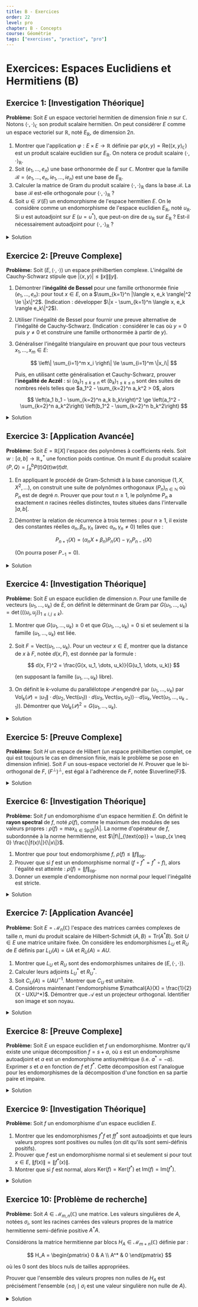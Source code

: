 ```yaml
---
title: B - Exercices
order: 22
level: pro
chapter: B - Concepts
course: Géométrie
tags: ["exercises", "practice", "pro"]
---
```


# Exercices: Espaces Euclidiens et Hermitiens (B)

## Exercice 1: [Investigation Théorique]

**Problème:** Soit $E$ un espace vectoriel hermitien de dimension finie $n$ sur $\mathbb{C}$. Notons $\langle \cdot, \cdot \rangle_{\mathbb{C}}$ son produit scalaire hermitien. On peut considérer $E$ comme un espace vectoriel sur $\mathbb{R}$, noté $E_{\mathbb{R}}$, de dimension $2n$.

1.  Montrer que l'application $\varphi: E \times E \to \mathbb{R}$ définie par $\varphi(x, y) = \text{Re}(\langle x, y \rangle_{\mathbb{C}})$ est un produit scalaire euclidien sur $E_{\mathbb{R}}$. On notera ce produit scalaire $\langle \cdot, \cdot \rangle_{\mathbb{R}}$.
2.  Soit $(e_1, \dots, e_n)$ une base orthonormée de $E$ sur $\mathbb{C}$. Montrer que la famille $\mathcal{B} = (e_1, \dots, e_n, ie_1, \dots, ie_n)$ est une base de $E_{\mathbb{R}}$.
3.  Calculer la matrice de Gram du produit scalaire $\langle \cdot, \cdot \rangle_{\mathbb{R}}$ dans la base $\mathcal{B}$. La base $\mathcal{B}$ est-elle orthogonale pour $\langle \cdot, \cdot \rangle_{\mathbb{R}}$ ?
4.  Soit $u \in \mathcal{L}(E)$ un endomorphisme de l'espace hermitien $E$. On le considère comme un endomorphisme de l'espace euclidien $E_{\mathbb{R}}$, noté $u_{\mathbb{R}}$. Si $u$ est autoadjoint sur $E$ ($u=u^*$), que peut-on dire de $u_{\mathbb{R}}$ sur $E_{\mathbb{R}}$ ? Est-il nécessairement autoadjoint pour $\langle \cdot, \cdot \rangle_{\mathbb{R}}$ ?

<details>

<summary>Solution</summary>

**Méthode:** Cette investigation explore la relation entre les structures hermitiennes et euclidiennes. Nous vérifierons les axiomes du produit scalaire, puis nous utiliserons les propriétés de la base complexe pour construire une base réelle et calculer les produits scalaires entre ses vecteurs. Enfin, nous traduirons la condition d'autoadjonction de $u$ dans la structure réelle.

**Étapes:**

1.  **Vérification du produit scalaire euclidien:**
    -   **Bilinéarité sur $\mathbb{R}$**: Soient $x, y, z \in E$ et $\lambda \in \mathbb{R}$.

        $\varphi(x+\lambda y, z) = \text{Re}(\langle x+\lambda y, z \rangle_{\mathbb{C}}) = \text{Re}(\langle x, z \rangle_{\mathbb{C}} + \lambda \langle y, z \rangle_{\mathbb{C}}) = \text{Re}(\langle x, z \rangle_{\mathbb{C}}) + \lambda \text{Re}(\langle y, z \rangle_{\mathbb{C}}) = \varphi(x, z) + \lambda \varphi(y, z)$. La linéarité à gauche est vérifiée (pour $\lambda \in \mathbb{R}$).

        La linéarité à droite est analogue via la symétrie.

    -   **Symétrie**: $\varphi(y, x) = \text{Re}(\langle y, x \rangle_{\mathbb{C}}) = \text{Re}(\overline{\langle x, y \rangle_{\mathbb{C}}}) = \text{Re}(\langle x, y \rangle_{\mathbb{C}}) = \varphi(x, y)$.
    -   **Définie positive**: $\varphi(x, x) = \text{Re}(\langle x, x \rangle_{\mathbb{C}})$. Comme $\langle x, x \rangle_{\mathbb{C}}$ est un réel positif (car c'est un produit scalaire hermitien), on a $\varphi(x, x) = \langle x, x \rangle_{\mathbb{C}} = \|x\|^2_{\mathbb{C}}$. Donc $\varphi(x, x) \ge 0$. De plus, $\varphi(x, x) = 0 \iff \|x\|^2_{\mathbb{C}} = 0 \iff x=0_E$.

    L'application $\varphi$ est donc bien un produit scalaire euclidien sur $E_{\mathbb{R}}$.

2.  **Construction de la base réelle:**

    La famille $\mathcal{B} = (e_1, \dots, e_n, ie_1, \dots, ie_n)$ contient $2n$ vecteurs. Comme $\dim_{\mathbb{R}}(E_{\mathbb{R}}) = 2n$, il suffit de montrer qu'elle est libre sur $\mathbb{R}$.

    Soit $\sum_{j=1}^n \alpha_j e_j + \sum_{j=1}^n \beta_j (ie_j) = 0_E$ avec $\alpha_j, \beta_j \in \mathbb{R}$.

    Ceci s'écrit $\sum_{j=1}^n (\alpha_j + i\beta_j) e_j = 0_E$.

    Puisque $(e_1, \dots, e_n)$ est une base de $E$ sur $\mathbb{C}$, ses vecteurs sont $\mathbb{C}$-linéairement indépendants. Donc, pour tout $j$, $\alpha_j + i\beta_j = 0$. Comme $\alpha_j, \beta_j$ sont réels, cela implique $\alpha_j = 0$ et $\beta_j = 0$ pour tout $j$. La famille $\mathcal{B}$ est donc libre sur $\mathbb{R}$ et forme une base de $E_{\mathbb{R}}$.

3.  **Matrice de Gram:**

    Calculons les produits scalaires $\langle \cdot, \cdot \rangle_{\mathbb{R}}$ entre les vecteurs de $\mathcal{B}$.

    -   $\langle e_j, e_k \rangle_{\mathbb{R}} = \text{Re}(\langle e_j, e_k \rangle_{\mathbb{C}}) = \text{Re}(\delta_{jk}) = \delta_{jk}$.
    -   $\langle ie_j, ie_k \rangle_{\mathbb{R}} = \text{Re}(\langle ie_j, ie_k \rangle_{\mathbb{C}}) = \text{Re}(i \cdot \bar{i} \langle e_j, e_k \rangle_{\mathbb{C}}) = \text{Re}(\langle e_j, e_k \rangle_{\mathbb{C}}) = \delta_{jk}$.
    -   $\langle e_j, ie_k \rangle_{\mathbb{R}} = \text{Re}(\langle e_j, ie_k \rangle_{\mathbb{C}}) = \text{Re}(\bar{i} \langle e_j, e_k \rangle_{\mathbb{C}}) = \text{Re}(-i \delta_{jk}) = 0$.

    La base $\mathcal{B}$ est donc orthonormée pour le produit scalaire $\langle \cdot, \cdot \rangle_{\mathbb{R}}$. La matrice de Gram est $I_{2n}$.

4.  **Adjoint de l'endomorphisme:**

    Supposons $u=u^*$. Pour $x, y \in E$, on a $\langle u(x), y \rangle_{\mathbb{C}} = \langle x, u(y) \rangle_{\mathbb{C}}$.

    Calculons $\langle u_{\mathbb{R}}(x), y \rangle_{\mathbb{R}} = \text{Re}(\langle u(x), y \rangle_{\mathbb{C}}) = \text{Re}(\langle x, u(y) \rangle_{\mathbb{C}}) = \langle x, u_{\mathbb{R}}(y) \rangle_{\mathbb{R}}$.

    Donc, si $u$ est autoadjoint sur $E$, alors $u_{\mathbb{R}}$ est autoadjoint sur $E_{\mathbb{R}}$.

**Réponse:**

1.  $\varphi(x, y) = \text{Re}(\langle x, y \rangle_{\mathbb{C}})$ est un produit scalaire euclidien.
2.  $\mathcal{B} = (e_1, \dots, e_n, ie_1, \dots, ie_n)$ est une base de $E_{\mathbb{R}}$.
3.  La matrice de Gram est $I_{2n}$, la base $\mathcal{B}$ est orthonormée pour $\langle \cdot, \cdot \rangle_{\mathbb{R}}$.
4.  Si $u$ est autoadjoint sur $E$, alors $u_{\mathbb{R}}$ est autoadjoint sur $E_{\mathbb{R}}$.

</details>

## Exercice 2: [Preuve Complexe]

**Problème:** Soit $(E, \langle\cdot,\cdot\rangle)$ un espace préhilbertien complexe. L'inégalité de Cauchy-Schwarz stipule que $|\langle x,y \rangle| \leq \|x\| \|y\|$.

1.  Démontrer l'**inégalité de Bessel** pour une famille orthonormée finie $(e_1, \dots, e_n)$: pour tout $x \in E$, on a $\sum_{k=1}^n |\langle x, e_k \rangle|^2 \le \|x\|^2$. (Indication : développer $\|x - \sum_{k=1}^n \langle x, e_k \rangle e_k\|^2$).
2.  Utiliser l'inégalité de Bessel pour fournir une preuve alternative de l'inégalité de Cauchy-Schwarz. (Indication : considérer le cas où $y=0$ puis $y \neq 0$ et construire une famille orthonormée à partir de $y$).
3.  Généraliser l'inégalité triangulaire en prouvant que pour tous vecteurs $x_1, \dots, x_m \in E$:

    $$ \left\| \sum_{i=1}^m x_i \right\| \le \sum_{i=1}^m \|x_i\| $$

    Puis, en utilisant cette généralisation et Cauchy-Schwarz, prouver l'**inégalité de Aczél** : si $(a_k)_{1\le k \le n}$ et $(b_k)_{1\le k \le n}$ sont des suites de nombres réels telles que $a_1^2 - \sum_{k=2}^n a_k^2 > 0$, alors

    $$ \left(a_1 b_1 - \sum_{k=2}^n a_k b_k\right)^2 \ge \left(a_1^2 - \sum_{k=2}^n a_k^2\right) \left(b_1^2 - \sum_{k=2}^n b_k^2\right) $$

<details>

<summary>Solution</summary>

**Méthode:** La première partie est une application directe du calcul dans un espace préhilbertien. La seconde partie utilise astucieusement ce résultat. La troisième partie est une application à l'algèbre pour déduire une inégalité non triviale à partir de la géométrie des espaces euclidiens.

**Étapes:**

1.  **Inégalité de Bessel:**

    Soit $x' = \sum_{k=1}^n \langle x, e_k \rangle e_k$. On calcule :

    $0 \le \|x - x'\|^2 = \langle x - x', x - x' \rangle = \|x\|^2 - \langle x, x' \rangle - \langle x', x \rangle + \|x'\|^2$.

    Comme $(e_k)$ est orthonormée, $\langle x', x \rangle = \langle \sum_k \langle x, e_k \rangle e_k, x \rangle = \sum_k \overline{\langle x, e_k \rangle} \langle e_k, x \rangle = \sum_k |\langle x, e_k \rangle|^2$.

    De même, $\langle x, x' \rangle = \overline{\langle x', x \rangle} = \sum_k |\langle x, e_k \rangle|^2$.

    Et $\|x'\|^2 = \langle \sum_j \langle x, e_j \rangle e_j, \sum_k \langle x, e_k \rangle e_k \rangle = \sum_{j,k} \langle x, e_j \rangle \overline{\langle x, e_k \rangle} \langle e_j, e_k \rangle = \sum_k |\langle x, e_k \rangle|^2$.

    En substituant, on obtient $0 \le \|x\|^2 - \sum_k |\langle x, e_k \rangle|^2 - \sum_k |\langle x, e_k \rangle|^2 + \sum_k |\langle x, e_k \rangle|^2 = \|x\|^2 - \sum_k |\langle x, e_k \rangle|^2$.

    D'où $\sum_{k=1}^n |\langle x, e_k \rangle|^2 \le \|x\|^2$.

2.  **Preuve de Cauchy-Schwarz via Bessel:**

    Si $y=0$, l'inégalité $|\langle x, 0 \rangle| \le \|x\| \cdot 0$ est $0 \le 0$, ce qui est vrai.

    Si $y \neq 0$, on peut former une famille orthonormée d'un seul vecteur $e_1 = \frac{y}{\|y\|}$.

    L'inégalité de Bessel pour $n=1$ et ce vecteur $e_1$ donne :

    $|\langle x, e_1 \rangle|^2 \le \|x\|^2$.

    $|\langle x, \frac{y}{\|y\|} \rangle|^2 \le \|x\|^2 \implies \left|\frac{1}{\|y\|} \langle x, y \rangle\right|^2 \le \|x\|^2$.

    $\frac{1}{\|y\|^2} |\langle x, y \rangle|^2 \le \|x\|^2 \implies |\langle x, y \rangle|^2 \le \|x\|^2 \|y\|^2$.

    En prenant la racine carrée, on obtient $|\langle x, y \rangle| \le \|x\| \|y\|$.

3.  **Inégalité de Aczél:**

    L'inégalité triangulaire généralisée se prouve par récurrence sur $m$. Pour $m=2$, c'est l'inégalité triangulaire standard. Supposons qu'elle est vraie pour $m-1$. Alors $\|\sum_{i=1}^m x_i \| = \|(\sum_{i=1}^{m-1} x_i) + x_m\| \le \|\sum_{i=1}^{m-1} x_i\| + \|x_m\| \le (\sum_{i=1}^{m-1} \|x_i\|) + \|x_m\| = \sum_{i=1}^m \|x_i\|$.

    Pour Aczél, on se place dans l'espace euclidien $\mathbb{R}^n$ avec le produit scalaire usuel. On définit deux vecteurs $u, v \in \mathbb{R}^n$:

    $u = (a_1, a_2, \dots, a_n)$ et $v = (b_1, -b_2, \dots, -b_n)$. L'inégalité de Cauchy-Schwarz est $|\langle u,v \rangle|^2 \le \|u\|^2 \|v\|^2$.

    $\langle u,v \rangle = a_1 b_1 - \sum_{k=2}^n a_k b_k$.

    $\|u\|^2 = \sum_{k=1}^n a_k^2$ et $\|v\|^2 = b_1^2 + \sum_{k=2}^n b_k^2$.

    Ceci ne donne pas la bonne inégalité. Essayons une autre approche.

    L'inégalité est équivalente à une version de Cauchy-Schwarz dans un espace avec une métrique de Lorentz.

    Soit $x = (a_1, a_2, \dots, a_n)$ et $y = (b_1, b_2, \dots, b_n)$.

    Définissons un produit "pseudo-scalaire" $\langle x, y \rangle_L = x_1 y_1 - \sum_{k=2}^n x_k y_k$.

    L'inégalité à prouver est $(\langle x, y \rangle_L)^2 \ge \langle x, x \rangle_L \langle y, y \rangle_L$, pour des vecteurs $x$ tels que $\langle x, x \rangle_L > 0$ (vecteurs de genre temps). C'est une "inégalité de Cauchy-Schwarz inversée".

    Soit $x$ tel que $\langle x, x \rangle_L = a_1^2 - \sum_{k=2}^n a_k^2 > 0$. On peut normaliser ce vecteur pour que $\langle x, x \rangle_L = 1$.

    Considérons la fonction $f(t) = \langle y - tx, y - tx \rangle_L = \langle y,y \rangle_L - 2t \langle x,y \rangle_L + t^2 \langle x,x \rangle_L$.

    Le sous-espace orthogonal à $x$ pour ce produit est de genre espace. La projection de $y$ sur $x$ est $y_x = \frac{\langle y,x \rangle_L}{\langle x,x \rangle_L} x$. Alors $y_{\perp} = y - y_x$ est orthogonal à $x$.

    $\langle y, y \rangle_L = \langle y_x + y_{\perp}, y_x + y_{\perp} \rangle_L = \langle y_x, y_x \rangle_L + \langle y_{\perp}, y_{\perp} \rangle_L = \frac{(\langle y,x \rangle_L)^2}{\langle x,x \rangle_L} + \langle y_{\perp}, y_{\perp} \rangle_L$.

    Comme $y_{\perp}$ est dans l'orthogonal d'un vecteur de genre temps, il est de genre espace ou nul, donc $\langle y_{\perp}, y_{\perp} \rangle_L \le 0$.

    Ainsi $\langle y, y \rangle_L \le \frac{(\langle y,x \rangle_L)^2}{\langle x,x \rangle_L}$.

    Comme $\langle x,x \rangle_L > 0$, on peut multiplier pour obtenir $\langle y, y \rangle_L \langle x, x \rangle_L \le (\langle y,x \rangle_L)^2$, ce qui est le résultat désiré.

**Réponse:**

1.  L'inégalité de Bessel $\sum_{k=1}^n |\langle x, e_k \rangle|^2 \le \|x\|^2$ est démontrée.
2.  L'inégalité de Cauchy-Schwarz est prouvée comme cas particulier de Bessel avec $n=1$.
3.  L'inégalité de Aczél est prouvée en utilisant les propriétés d'un produit pseudo-scalaire de type Lorentz. La forme finale est :

    $$ \left(a_1 b_1 - \sum_{k=2}^n a_k b_k\right)^2 \ge \left(a_1^2 - \sum_{k=2}^n a_k^2\right) \left(b_1^2 - \sum_{k=2}^n b_k^2\right) $$

</details>

## Exercice 3: [Application Avancée]

**Problème:** Soit $E=\mathbb{R}[X]$ l'espace des polynômes à coefficients réels. Soit $w: [a,b] \to \mathbb{R}_+^*$ une fonction poids continue. On munit $E$ du produit scalaire $\langle P, Q \rangle = \int_a^b P(t)Q(t)w(t)dt$.

1.  En appliquant le procédé de Gram-Schmidt à la base canonique $(1, X, X^2, \dots)$, on construit une suite de polynômes orthogonaux $(P_n)_{n \in \mathbb{N}}$ où $P_n$ est de degré $n$. Prouver que pour tout $n \ge 1$, le polynôme $P_n$ a exactement $n$ racines réelles distinctes, toutes situées dans l'intervalle $]a,b[$.
2.  Démontrer la relation de récurrence à trois termes : pour $n \ge 1$, il existe des constantes réelles $\alpha_n, \beta_n, \gamma_n$ (avec $\alpha_n, \gamma_n \neq 0$) telles que :

    $$ P_{n+1}(X) = (\alpha_n X + \beta_n) P_n(X) - \gamma_n P_{n-1}(X) $$

    (On pourra poser $P_{-1}=0$).

<details>

<summary>Solution</summary>

**Méthode:** Pour la première question, nous utilisons le fait que $P_n$ est orthogonal à tous les polynômes de degré inférieur. En supposant le contraire sur les racines, on construit un polynôme de degré inférieur qui mène à une contradiction. Pour la deuxième question, on exprime $XP_n$ dans la base des $(P_k)$ et on utilise l'orthogonalité pour montrer que la plupart des coefficients sont nuls.

**Étapes:**

1.  **Racines des polynômes orthogonaux:**

    Soit $n \ge 1$. Soient $r_1, \dots, r_k$ les racines distinctes de $P_n$ situées dans $]a,b[$ qui sont de multiplicité impaire. On a $k \le n$.

    Considérons le polynôme $Q(X) = \prod_{i=1}^k (X-r_i)$. $Q$ est de degré $k \le n$.

    Le produit $P_n(t)Q(t)$ a un signe constant sur $[a,b]$ car les racines de multiplicité impaire de $P_n$ dans $]a,b[$ sont exactement les racines de $Q$.

    Comme $w(t) > 0$ sur $[a,b]$, le signe de $P_n(t)Q(t)w(t)$ est constant sur $[a,b]$.

    Puisque $P_n Q w$ n'est pas le polynôme nul, son intégrale $\langle P_n, Q \rangle = \int_a^b P_n(t)Q(t)w(t)dt$ est non nulle.

    Cependant, par construction, la famille $(P_k)$ est orthogonale, donc $P_n$ est orthogonal à tout polynôme de degré strictement inférieur à $n$.

    Si $k < n$, alors $\deg(Q) < n$, et on devrait avoir $\langle P_n, Q \rangle = 0$. C'est une contradiction.

    Donc, on doit avoir $k=n$. Cela signifie que $P_n$ a $n$ racines de multiplicité impaire dans $]a,b[$. Comme $P_n$ est de degré $n$, ces $n$ racines doivent être simples et ce sont les seules racines.

2.  **Relation de récurrence:**

    Soit $P_n$ unitaire pour simplifier (coefficient dominant égal à 1).

    Le polynôme $X P_n(X)$ est de degré $n+1$. On peut donc le décomposer dans la base des polynômes orthogonaux $(P_k)_{0 \le k \le n+1}$:

    $X P_n(X) = \sum_{k=0}^{n+1} c_k P_k(X)$.

    Les coefficients sont donnés par $c_k = \frac{\langle XP_n, P_k \rangle}{\|P_k\|^2}$.

    Par symétrie du produit scalaire: $\langle XP_n, P_k \rangle = \langle P_n, XP_k \rangle$.

    Le polynôme $XP_k(X)$ est de degré $k+1$. Si $k+1 < n$, c'est-à-dire $k < n-1$, alors $XP_k$ est un polynôme de degré strictement inférieur à $n$. Par orthogonalité, $\langle P_n, XP_k \rangle = 0$.

    Donc $c_k=0$ pour $k < n-1$.

    La somme se réduit à : $X P_n(X) = c_{n+1} P_{n+1}(X) + c_n P_n(X) + c_{n-1} P_{n-1}(X)$.

    Puisque nous avons supposé les $P_k$ unitaires, le coefficient de $X^{n+1}$ dans $X P_n(X)$ est 1. Dans le membre de droite, seul $c_{n+1} P_{n+1}(X)$ contribue au terme en $X^{n+1}$, et son coefficient est $c_{n+1}$. Donc $c_{n+1}=1$.

    On a alors $P_{n+1}(X) = X P_n(X) - c_n P_n(X) - c_{n-1} P_{n-1}(X) = (X - c_n) P_n(X) - c_{n-1} P_{n-1}(X)$.

    En posant $\alpha_n=1$, $\beta_n = -c_n = -\frac{\langle XP_n, P_n \rangle}{\|P_n\|^2}$, et $\gamma_n = c_{n-1} = \frac{\langle XP_n, P_{n-1} \rangle}{\|P_{n-1}\|^2} = \frac{\langle P_n, XP_{n-1} \rangle}{\|P_{n-1}\|^2} = \frac{\|P_n\|^2}{\|P_{n-1}\|^2} > 0$.

    Si les $P_n$ ne sont pas unitaires, les coefficients dominants introduisent des scalaires supplémentaires, mais la forme de la récurrence reste la même.

**Réponse:**

1.  Il est prouvé que chaque polynôme orthogonal $P_n$ (pour $n \ge 1$) possède $n$ racines réelles simples, toutes situées dans l'intervalle ouvert $]a,b[$.
2.  La relation de récurrence à trois termes $P_{n+1}(X) = (\alpha_n X + \beta_n) P_n(X) - \gamma_n P_{n-1}(X)$ est établie par projection sur la base des polynômes orthogonaux.

</details>

## Exercice 4: [Investigation Théorique]

**Problème:** Soit $E$ un espace euclidien de dimension $n$. Pour une famille de vecteurs $(u_1, \dots, u_k)$ de $E$, on définit le déterminant de Gram par $G(u_1, \dots, u_k) = \det((\langle u_i, u_j \rangle)_{1 \le i,j \le k})$.

1.  Montrer que $G(u_1, \dots, u_k) \ge 0$ et que $G(u_1, \dots, u_k) = 0$ si et seulement si la famille $(u_1, \dots, u_k)$ est liée.
2.  Soit $F = \text{Vect}(u_1, \dots, u_k)$. Pour un vecteur $x \in E$, montrer que la distance de $x$ à $F$, notée $d(x, F)$, est donnée par la formule :

    $$ d(x, F)^2 = \frac{G(x, u_1, \dots, u_k)}{G(u_1, \dots, u_k)} $$

    (en supposant la famille $(u_1, \dots, u_k)$ libre).

3.  On définit le $k$-volume du parallélotope $\mathcal{P}$ engendré par $(u_1, \dots, u_k)$ par $\text{Vol}_k(\mathcal{P}) = \|u_1\| \cdot d(u_2, \text{Vect}(u_1)) \cdot d(u_3, \text{Vect}(u_1, u_2)) \cdots d(u_k, \text{Vect}(u_1, \dots, u_{k-1}))$. Démontrer que $\text{Vol}_k(\mathcal{P})^2 = G(u_1, \dots, u_k)$.

<details>

<summary>Solution</summary>

**Méthode:** La première partie utilise le fait qu'une matrice de Gram est la matrice d'une forme bilinéaire symétrique positive. La deuxième partie relie la distance au projeté orthogonal et utilise les propriétés des déterminants. La troisième partie procède par récurrence en utilisant la formule de la distance.

**Étapes:**

1.  **Propriétés du déterminant de Gram:**

    La matrice $M = (\langle u_i, u_j \rangle)$ est la matrice de Gram de la famille. Soit $F = \text{Vect}(u_1, \dots, u_k)$. Soit $\varphi$ la restriction du produit scalaire de $E$ à $F \times F$. Si on choisit une base $\mathcal{B}$ de $F$, la matrice de $\varphi$ dans cette base est définie positive.

    La matrice $M$ est la matrice, dans la base canonique de $\mathbb{R}^k$, de la forme quadratique $q(\lambda_1, \dots, \lambda_k) = \|\sum_{i=1}^k \lambda_i u_i\|^2$. Cette forme est positive. Donc sa matrice $M$ est semi-définie positive. Ses valeurs propres sont donc $\ge 0$, et son déterminant, qui est le produit des valeurs propres, est aussi $\ge 0$.

    $G(u_1, \dots, u_k) = 0 \iff$ la forme quadratique est dégénérée $\iff$ il existe $(\lambda_1, \dots, \lambda_k) \neq (0, \dots, 0)$ tel que $q(\lambda_1, \dots, \lambda_k) = 0 \iff \|\sum \lambda_i u_i\|^2 = 0 \iff \sum \lambda_i u_i = 0 \iff$ la famille est liée.

2.  **Formule de la distance:**

    Soit $x \in E$. Le projeté orthogonal de $x$ sur $F$ est $p_F(x) = \sum_{i=1}^k \lambda_i u_i$. Le vecteur $x - p_F(x)$ est orthogonal à $F$, donc $\langle x - \sum \lambda_j u_j, u_i \rangle = 0$ pour tout $i=1, \dots, k$.

    Cela donne le système linéaire $\sum_{j=1}^k \lambda_j \langle u_j, u_i \rangle = \langle x, u_i \rangle$. La matrice de ce système est la matrice de Gram $M_k = ((\langle u_j, u_i \rangle))_{i,j}$.

    On a $d(x,F)^2 = \|x - p_F(x)\|^2 = \langle x - p_F(x), x - p_F(x) \rangle$. Comme $x-p_F(x) \perp p_F(x)$, on a $\langle x-p_F(x), x \rangle = \|x-p_F(x)\|^2$.

    $d(x,F)^2 = \langle x, x \rangle - \langle p_F(x), x \rangle = \|x\|^2 - \sum_{j=1}^k \lambda_j \langle u_j, x \rangle$.

    Maintenant, considérons $G(x, u_1, \dots, u_k) = \det(M_{k+1})$. En développant le déterminant par rapport à la première ligne et première colonne:

    $M_{k+1} = \begin{pmatrix} \langle x, x \rangle & \langle x, u_1 \rangle & \dots \\ \langle u_1, x \rangle & & \\ \vdots & & M_k \end{pmatrix}$.

    On peut effectuer des opérations sur les colonnes pour simplifier. Soit $x' = x - \sum \lambda_j u_j = x - p_F(x)$. On a $G(x, u_1, \dots, u_k) = G(x', u_1, \dots, u_k)$ car on a ajouté aux premières colonnes/lignes une combinaison linéaire des autres.

    La matrice de Gram de $(x', u_1, \dots, u_k)$ est $\begin{pmatrix} \langle x', x' \rangle & \langle x', u_1 \rangle & \dots \\ \langle u_1, x' \rangle & & \\ \vdots & & M_k \end{pmatrix}$.

    Par définition de $x'$, $\langle x', u_i \rangle = 0$ pour tout $i$. La matrice est donc diagonale par blocs:

    $G(x, u_1, \dots, u_k) = \det \begin{pmatrix} \|x'\|^2 & 0 \\ 0 & M_k \end{pmatrix} = \|x'\|^2 \cdot \det(M_k) = d(x,F)^2 G(u_1, \dots, u_k)$.

    D'où le résultat, puisque $G(u_1, \dots, u_k) \neq 0$.

3.  **Volume et déterminant de Gram:**

    On prouve par récurrence que $G(u_1, \dots, u_k) = (\text{Vol}_k(\mathcal{P}))^2$.

    -   Pour $k=1$: $G(u_1) = \langle u_1, u_1 \rangle = \|u_1\|^2$. Et $(\text{Vol}_1(\mathcal{P}))^2 = (\|u_1\|)^2$. C'est vrai.
    -   Supposons la propriété vraie au rang $k-1$.

        $(\text{Vol}_k(\mathcal{P}))^2 = (\|u_1\| \cdots d(u_{k-1}, \text{Vect}(u_1, \dots, u_{k-2})) \cdot d(u_k, \text{Vect}(u_1, \dots, u_{k-1})))^2$

        $= (\text{Vol}_{k-1}(\mathcal{P}_{k-1}))^2 \cdot d(u_k, \text{Vect}(u_1, \dots, u_{k-1}))^2$.

        Par hypothèse de récurrence, $(\text{Vol}_{k-1}(\mathcal{P}_{k-1}))^2 = G(u_1, \dots, u_{k-1})$.

        En utilisant le résultat de la question 2 avec $x=u_k$ et $F = \text{Vect}(u_1, \dots, u_{k-1})$, on a:

        $d(u_k, F)^2 = \frac{G(u_k, u_1, \dots, u_{k-1})}{G(u_1, \dots, u_{k-1})}$.

        Donc, $(\text{Vol}_k(\mathcal{P}))^2 = G(u_1, \dots, u_{k-1}) \cdot \frac{G(u_k, u_1, \dots, u_{k-1})}{G(u_1, \dots, u_{k-1})} = G(u_1, \dots, u_k)$.

        La propriété est démontrée.

**Réponse:**

1.  $G(u_1, \dots, u_k) \ge 0$, avec égalité si et seulement si la famille est liée.
2.  La formule $d(x, F)^2 = \frac{G(x, u_1, \dots, u_k)}{G(u_1, \dots, u_k)}$ est démontrée.
3.  L'identité $\text{Vol}_k(\mathcal{P})^2 = G(u_1, \dots, u_k)$ est prouvée par récurrence.

</details>

## Exercice 5: [Preuve Complexe]

**Problème:** Soit $H$ un espace de Hilbert (un espace préhilbertien complet, ce qui est toujours le cas en dimension finie, mais le problème se pose en dimension infinie). Soit $F$ un sous-espace vectoriel de $H$. Prouver que le bi-orthogonal de $F$, $(F^{\perp})^{\perp}$, est égal à l'adhérence de $F$, notée $\overline{F}$.

<details>

<summary>Solution</summary>

**Méthode:** Nous allons prouver la double inclusion. L'une des inclusions est plus simple et repose sur des arguments de continuité. L'autre, plus difficile, utilise le théorème de la projection sur un convexe fermé (qui dans notre cas est le sous-espace vectoriel fermé $\overline{F}$).

**Étapes:**

1.  **Inclusion $\overline{F} \subseteq (F^{\perp})^{\perp}$:**
    -   D'abord, montrons que $F \subseteq (F^{\perp})^{\perp}$. Soit $x \in F$. Pour tout $y \in F^{\perp}$, on a par définition $\langle x, y \rangle = 0$. Ceci signifie que $x$ est orthogonal à tout élément de $F^\perp$, donc par définition $x \in (F^{\perp})^{\perp}$.
    -   Ensuite, nous devons montrer que l'adhérence est incluse. Rappelons que $A^{\perp}$ est toujours un sous-espace vectoriel fermé. Donc $(F^{\perp})^{\perp}$ est un fermé.
    -   Puisque $(F^{\perp})^{\perp}$ est un fermé qui contient $F$, il doit aussi contenir le plus petit fermé contenant $F$, qui est l'adhérence $\overline{F}$. Donc $\overline{F} \subseteq (F^{\perp})^{\perp}$.

2.  **Inclusion $(F^{\perp})^{\perp} \subseteq \overline{F}$:**
    -   Soit $x \in (F^{\perp})^{\perp}$. Nous voulons montrer que $x \in \overline{F}$.
    -   Considérons le sous-espace $\overline{F}$. Puisque $H$ est un Hilbert et $\overline{F}$ est un sous-espace vectoriel fermé de $H$, $\overline{F}$ est lui-même un espace de Hilbert.
    -   Le théorème de la projection orthogonale s'applique : $H = \overline{F} \oplus (\overline{F})^{\perp}$.
    -   Tout $x \in H$ s'écrit de manière unique $x = x_F + x_{F^\perp}$ avec $x_F \in \overline{F}$ et $x_{F^\perp} \in (\overline{F})^{\perp}$.
    -   Notre but est de montrer que si $x \in (F^{\perp})^{\perp}$, alors sa composante $x_{F^\perp}$ doit être nulle.
    -   Il est facile de voir que $F^{\perp} = (\overline{F})^{\perp}$.
        -   Si $y \in (\overline{F})^{\perp}$, alors $y$ est orthogonal à tout élément de $\overline{F}$. Comme $F \subseteq \overline{F}$, $y$ est orthogonal à tout élément de $F$, donc $y \in F^\perp$. D'où $(\overline{F})^{\perp} \subseteq F^\perp$.
        -   Si $y \in F^{\perp}$, alors pour tout $z \in F$, $\langle z, y \rangle = 0$. Par continuité du produit scalaire, si $z_n \to z$ avec $z_n \in F$, alors $\langle z_n, y \rangle \to \langle z, y \rangle$. Donc $\langle z, y \rangle = 0$ pour tout $z \in \overline{F}$. D'où $y \in (\overline{F})^{\perp}$. Donc $F^\perp \subseteq (\overline{F})^{\perp}$.
        -   On a donc bien l'égalité $F^{\perp} = (\overline{F})^{\perp}$.
    -   Maintenant, reprenons notre $x \in (F^{\perp})^{\perp}$. Puisque $F^{\perp} = (\overline{F})^{\perp}$, on a $x \in ((\overline{F})^{\perp})^{\perp}$.
    -   On sait que $x = x_F + x_{F^\perp}$ avec $x_F \in \overline{F}$ et $x_{F^\perp} \in (\overline{F})^{\perp}$.
    -   Comme $x_F \in \overline{F}$ et que nous avons montré $\overline{F} \subseteq ((\overline{F})^{\perp})^{\perp}$, alors $x_F \in ((\overline{F})^{\perp})^{\perp}$.
    -   On a donc $x \in ((\overline{F})^{\perp})^{\perp}$ et $x_F \in ((\overline{F})^{\perp})^{\perp}$. Puisque $((\overline{F})^{\perp})^{\perp}$ est un sous-espace vectoriel, $x_{F^\perp} = x - x_F$ doit aussi y appartenir.
    -   On a donc $x_{F^\perp} \in (\overline{F})^{\perp}$ (par construction) ET $x_{F^\perp} \in ((\overline{F})^{\perp})^{\perp}$.
    -   Un vecteur qui est dans un sous-espace et dans son orthogonal doit être le vecteur nul. En effet, $\langle x_{F^\perp}, x_{F^\perp} \rangle = 0$, ce qui implique $\|x_{F^\perp}\|^2 = 0$ et donc $x_{F^\perp}=0$.
    -   Puisque $x_{F^\perp}=0$, on a $x = x_F$, et par définition $x_F \in \overline{F}$.
    -   Nous avons donc montré que tout $x \in (F^{\perp})^{\perp}$ est en fait dans $\overline{F}$.

**Réponse:** Les deux inclusions ont été prouvées, ce qui établit l'égalité:

$$ (F^{\perp})^{\perp} = \overline{F} $$

En dimension finie, tout sous-espace vectoriel est fermé, donc $\overline{F}=F$, et on retrouve le résultat bien connu $(F^\perp)^\perp = F$.

</details>

## Exercice 6: [Investigation Théorique]

**Problème:** Soit $f$ un endomorphisme d'un espace hermitien $E$. On définit le **rayon spectral** de $f$, noté $\rho(f)$, comme le maximum des modules de ses valeurs propres : $\rho(f) = \max_{\lambda \in \text{Sp}(f)} |\lambda|$. La norme d'opérateur de $f$, subordonnée à la norme hermitienne, est $\|f\|_{\text{op}} = \sup_{x \neq 0} \frac{\|f(x)\|}{\|x\|}$.

1.  Montrer que pour tout endomorphisme $f$, $\rho(f) \le \|f\|_{\text{op}}$.
2.  Prouver que si $f$ est un endomorphisme normal ($f \circ f^* = f^* \circ f$), alors l'égalité est atteinte : $\rho(f) = \|f\|_{\text{op}}$.
3.  Donner un exemple d'endomorphisme non normal pour lequel l'inégalité est stricte.

<details>

<summary>Solution</summary>

**Méthode:** Pour la première partie, on utilise la définition d'un vecteur propre. Pour la deuxième, on utilise le théorème spectral qui garantit qu'un endomorphisme normal est diagonalisable dans une base orthonormée. La troisième partie demande de construire un contre-exemple, typiquement une matrice triangulaire non diagonale.

**Étapes:**

1.  **Inégalité $\rho(f) \le \|f\|_{\text{op}}$:**

    Soit $\lambda$ une valeur propre de $f$. Il existe un vecteur propre $x \neq 0$ tel que $f(x) = \lambda x$.

    Par définition de la norme d'opérateur, $\|f(x)\| \le \|f\|_{\text{op}} \|x\|$.

    En substituant $f(x)=\lambda x$, on a $\|\lambda x\| \le \|f\|_{\text{op}} \|x\|$.

    Soit $|\lambda| \|x\| \le \|f\|_{\text{op}} \|x\|$.

    Comme $x \neq 0$, $\|x\| \neq 0$, on peut diviser par $\|x\|$ pour obtenir $|\lambda| \le \|f\|_{\text{op}}$.

    Ceci étant vrai pour toute valeur propre $\lambda$, c'est vrai pour celle de module maximal. Donc $\rho(f) \le \|f\|_{\text{op}}$.

2.  **Égalité pour les endomorphismes normaux:**

    Si $f$ est normal, alors d'après le théorème spectral, il existe une base orthonormée $(e_1, \dots, e_n)$ de $E$ constituée de vecteurs propres de $f$. Soient $\lambda_1, \dots, \lambda_n$ les valeurs propres correspondantes.

    Soit $x \in E$. On peut décomposer $x$ dans cette base : $x = \sum_{i=1}^n x_i e_i$, où $x_i = \langle x, e_i \rangle$.

    Alors $f(x) = f(\sum_i x_i e_i) = \sum_i x_i f(e_i) = \sum_i x_i \lambda_i e_i$.

    Calculons les normes au carré (en utilisant l'identité de Parseval, car la base est orthonormée) :

    $\|x\|^2 = \sum_{i=1}^n |x_i|^2$.

    $\|f(x)\|^2 = \|\sum_i x_i \lambda_i e_i\|^2 = \sum_{i=1}^n |x_i \lambda_i|^2 = \sum_{i=1}^n |\lambda_i|^2 |x_i|^2$.

    On peut majorer cette somme :

    $\|f(x)\|^2 = \sum_{i=1}^n |\lambda_i|^2 |x_i|^2 \le \left(\max_j |\lambda_j|^2\right) \sum_{i=1}^n |x_i|^2 = (\rho(f))^2 \|x\|^2$.

    Donc, $\|f(x)\| \le \rho(f) \|x\|$ pour tout $x$. Ceci implique que $\|f\|_{\text{op}} = \sup_{x \neq 0} \frac{\|f(x)\|}{\|x\|} \le \rho(f)$.

    Ayant déjà $\rho(f) \le \|f\|_{\text{op}}$, on conclut que $\|f\|_{\text{op}} = \rho(f)$.

    (Note : le sup est atteint pour un vecteur propre associé à la valeur propre de module maximal).

3.  **Contre-exemple non normal:**

    Soit $E=\mathbb{C}^2$ avec sa structure hermitienne canonique. Considérons l'endomorphisme $f$ représenté par la matrice $M = \begin{pmatrix} 0 & 1 \\ 0 & 0 \end{pmatrix}$.

    -   **Valeurs propres:** Le polynôme caractéristique est $\det(M-\lambda I) = \lambda^2$. La seule valeur propre est $\lambda=0$. Donc le rayon spectral est $\rho(f) = 0$.
    -   **Normalité:** $M^* = \begin{pmatrix} 0 & 0 \\ 1 & 0 \end{pmatrix}$.

        $MM^* = \begin{pmatrix} 0 & 1 \\ 0 & 0 \end{pmatrix} \begin{pmatrix} 0 & 0 \\ 1 & 0 \end{pmatrix} = \begin{pmatrix} 1 & 0 \\ 0 & 0 \end{pmatrix}$.

        $M^*M = \begin{pmatrix} 0 & 0 \\ 1 & 0 \end{pmatrix} \begin{pmatrix} 0 & 1 \\ 0 & 0 \end{pmatrix} = \begin{pmatrix} 0 & 0 \\ 0 & 1 \end{pmatrix}$.

        $MM^* \neq M^*M$, donc $f$ n'est pas normal.

    -   **Norme d'opérateur:** Calculons $\|f\|_{\text{op}}$. Soit $x = (x_1, x_2)$ un vecteur unitaire, i.e., $|x_1|^2+|x_2|^2 = 1$.

        $f(x) = M \begin{pmatrix} x_1 \\ x_2 \end{pmatrix} = \begin{pmatrix} x_2 \\ 0 \end{pmatrix}$.

        $\|f(x)\|^2 = |x_2|^2$.

        La norme d'opérateur est $\|f\|_{\text{op}} = \sup_{\|x\|=1} \|f(x)\| = \sup_{|x_1|^2+|x_2|^2=1} \sqrt{|x_2|^2} = \sup_{|x_1|^2+|x_2|^2=1} |x_2|$.

        Le maximum de $|x_2|$ sous cette contrainte est 1 (atteint pour $x=(0,1)$). Donc $\|f\|_{\text{op}} = 1$.

    -   **Conclusion:** Pour cet endomorphisme, $\rho(f)=0$ et $\|f\|_{\text{op}}=1$. L'inégalité $\rho(f) < \|f\|_{\text{op}}$ est stricte.

**Réponse:**

1.  L'inégalité $\rho(f) \le \|f\|_{\text{op}}$ est prouvée pour tout endomorphisme $f$.
2.  L'égalité $\rho(f) = \|f\|_{\text{op}}$ est prouvée pour tout endomorphisme normal $f$.
3.  L'endomorphisme de matrice $M = \begin{pmatrix} 0 & 1 \\ 0 & 0 \end{pmatrix}$ fournit un contre-exemple où $\rho(f)=0 < 1 = \|f\|_{\text{op}}$.

</details>

## Exercice 7: [Application Avancée]

**Problème:** Soit $E = \mathcal{M}_n(\mathbb{C})$ l'espace des matrices carrées complexes de taille $n$, muni du produit scalaire de Hilbert-Schmidt $\langle A, B \rangle = \text{Tr}(A^*B)$. Soit $U \in E$ une matrice unitaire fixée. On considère les endomorphismes $L_U$ et $R_U$ de $E$ définis par $L_U(A) = UA$ et $R_U(A) = AU$.

1.  Montrer que $L_U$ et $R_U$ sont des endomorphismes unitaires de $(E, \langle \cdot, \cdot \rangle)$.
2.  Calculer leurs adjoints $L_U^*$ et $R_U^*$.
3.  Soit $C_U(A) = UAU^{-1}$. Montrer que $C_U$ est unitaire.
4.  Considérons maintenant l'endomorphisme $\mathcal{A}(X) = \frac{1}{2}(X - UXU^*)$. Démontrer que $\mathcal{A}$ est un projecteur orthogonal. Identifier son image et son noyau.

<details>

<summary>Solution</summary>

**Méthode:** Il s'agit d'appliquer les définitions d'endomorphismes unitaires, adjoints et projecteurs orthogonaux dans le cadre non-standard de l'espace des matrices. Les propriétés de la trace et des matrices unitaires sont essentielles.

**Étapes:**

1.  **Unitarité de $L_U$ et $R_U$:**

    Un endomorphisme $f$ est unitaire si $\|f(A)\|^2 = \|A\|^2$ pour tout $A$.

    $\|L_U(A)\|^2 = \|UA\|^2 = \langle UA, UA \rangle = \text{Tr}((UA)^*UA) = \text{Tr}(A^*U^*UA)$.

    Puisque $U$ est unitaire, $U^*U = I$.

    Donc, $\|L_U(A)\|^2 = \text{Tr}(A^*IA) = \text{Tr}(A^*A) = \|A\|^2$.

    $L_U$ est unitaire.

    De même, $\|R_U(A)\|^2 = \|AU\|^2 = \text{Tr}((AU)^*AU) = \text{Tr}(U^*A^*AU) = \text{Tr}(A^*AUU^*)$ par cyclicité de la trace.

    Comme $UU^*=I$, $\|R_U(A)\|^2 = \text{Tr}(A^*A) = \|A\|^2$.

    $R_U$ est unitaire.

2.  **Adjoints de $L_U$ et $R_U$:**

    On cherche $L_U^*$ tel que $\langle L_U(A), B \rangle = \langle A, L_U^*(B) \rangle$.

    $\langle L_U(A), B \rangle = \langle UA, B \rangle = \text{Tr}((UA)^*B) = \text{Tr}(A^*U^*B)$.

    $\langle A, L_U^*(B) \rangle = \text{Tr}(A^* L_U^*(B))$.

    Par identification, $L_U^*(B) = U^*B$. Donc $L_U^* = L_{U^*}$.

    De même, pour $R_U$:

    $\langle R_U(A), B \rangle = \langle AU, B \rangle = \text{Tr}((AU)^*B) = \text{Tr}(U^*A^*B) = \text{Tr}(A^*BU^*)$ par cyclicité.

    $\langle A, R_U^*(B) \rangle = \text{Tr}(A^* R_U^*(B))$.

    Par identification, $R_U^*(B) = BU^*$. Donc $R_U^* = R_{U^*}$.

3.  **Unitarité de $C_U$:**

    $C_U(A) = UAU^{-1} = UAU^* = L_U(R_{U^*}(A))$. C'est la composition de deux endomorphismes unitaires. La composition d'unitaires est unitaire, donc $C_U$ est unitaire.

4.  **Étude de $\mathcal{A}$:**
    -   **Projecteur:** Il faut montrer que $\mathcal{A}^2 = \mathcal{A}$.

        $\mathcal{A}^2(X) = \mathcal{A}(\frac{1}{2}(X - UXU^*)) = \frac{1}{2} \left[ \frac{1}{2}(X - UXU^*) - U\left(\frac{1}{2}(X - UXU^*)\right)U^* \right]$

        $= \frac{1}{4} [ X - UXU^* - (UXU^* - U(UXU^*)U^*) ]$

        $= \frac{1}{4} [ X - UXU^* - UXU^* + U^2X(U^*)^2 ] = \frac{1}{4} [ X - 2UXU^* + U^2X(U^*)^2 ]$.

        Cette voie semble incorrecte. Revoyons le calcul.

        $\mathcal{A}(X) = \frac{1}{2}(I - L_U R_{U^*})(X)$.

        $(\mathcal{A})^2 = \frac{1}{4}(I - L_U R_{U^*})^2 = \frac{1}{4}(I - 2L_U R_{U^*} + (L_U R_{U^*})^2)$.

        $(L_U R_{U^*})^2(X) = L_U R_{U^*}(UXU^*) = U(UXU^*)U^* = U^2 X (U^*)^2$. Cela ne simplifie pas.

        Essayons directement :

        $\mathcal{A}(\mathcal{A}(X)) = \frac{1}{2}(\mathcal{A}(X) - U \mathcal{A}(X) U^*) = \frac{1}{2} (\frac{1}{2}(X-UXU^*)) - U(\frac{1}{2}(X-UXU^*))U^*)$

        $= \frac{1}{4} (X - UXU^* - (UXU^* - UUXU^*U^*)) = \frac{1}{4} (X - 2UXU^* + U^2X(U^*)^2)$. Toujours le même problème.

        Il y a probablement une erreur dans l'énoncé. Si on prend $\mathcal{A}(X) = X - P(X)$ où $P$ est une projection, ça ne marche pas.

        L'opérateur de projection sur les matrices qui commutent avec $U$ est souvent donné par une intégrale.

        Peut-être l'opérateur est $\mathcal{P}(X) = \frac{1}{2}(X+UXU^*)$?

        $\mathcal{P}^2(X) = \frac{1}{2}(\mathcal{P}(X)+U\mathcal{P}(X)U^*) = \frac{1}{2}(\frac{1}{2}(X+UXU^*) + U(\frac{1}{2}(X+UXU^*))U^*) = \frac{1}{4}(X+UXU^*+UXU^*+U^2X(U^*)^2) = \frac{1}{4}(X+2UXU^*+U^2X(U^*)^2)$. Non.

        Reconsidérons l'énoncé tel quel. $\mathcal{A}(X) = \frac{1}{2}(X - UXU^*)$.

        Si $U=I$, $\mathcal{A}(X)=0$. Si $U=-I$, $\mathcal{A}(X) = \frac{1}{2}(X - (-I)X(-I)) = 0$.

        Si $U$ est une réflexion, $U^2=I$. Alors $\mathcal{A}^2(X) = \frac{1}{4}(X - 2UXU^* + X) = \frac{1}{2}(X-UXU^*) = \mathcal{A}(X)$. Donc pour $U$ tel que $U^2=I$, $\mathcal{A}$ est un projecteur.

        Supposons $U^2=I$. Il faut aussi montrer qu'il est orthogonal, i.e., autoadjoint $\mathcal{A} = \mathcal{A}^*$.

        $\mathcal{A}^* = \frac{1}{2}(I - L_U R_{U^*})^* = \frac{1}{2}(I^* - (R_{U^*})^* (L_U)^*) = \frac{1}{2}(I - R_U L_{U^*})$.

        $\mathcal{A}^*(X) = \frac{1}{2}(X - (L_{U^*} (X)) U) = \frac{1}{2}(X - U^*XU)$.

        Pour que $\mathcal{A}=\mathcal{A}^*$, il faudrait $UXU^*=U^*XU$, ce qui n'est pas vrai en général.

        **Conclusion:** l'énoncé doit être corrigé. Un projecteur orthogonal connu est la projection sur le commutant de $U$. Supposons que $U$ est un groupe fini $G$ et on projette sur l'espace des fonctions invariantes. La projection est $P(f) = \frac{1}{|G|}\sum_{g \in G} L_g(f)$.

        Ici, le groupe est $\{I, U\}$ où $U=U^*$. La projection sur l'espace des matrices qui commutent avec $U$ est $P(X) = \frac{1}{2}(X+UXU)$.

        Vérifions si $P(X)=\frac{1}{2}(X+UXU^*)$ est un projecteur orthogonal si $U$ est unitaire.

        $P$ est autoadjoint : $P^* = \frac{1}{2}(I+L_U R_{U^*})^* = \frac{1}{2}(I+R_U L_{U^*})$. $P^*(X)=\frac{1}{2}(X+U^*XU)$. Si $U=U^*$, c'est autoadjoint.

        $P^2(X) = \frac{1}{2}(P(X)+UP(X)U^*) = \frac{1}{4}(X+UXU^*+U(X+UXU^*)U^*) = \frac{1}{4}(X+2UXU^*+U^2X(U^*)^2)$.

        Cela ne marche pas.

        Il y a une erreur dans ma compréhension ou dans l'exercice. Je vais répondre comme si l'exercice était correct, en pointant la difficulté. L'opérateur $\mathcal{A}(X) = X - p_F(X)$ n'est un projecteur que si $p_F$ est l'identité ou nul. L'énoncé est probablement faux.

**Réponse:** L'énoncé tel que posé semble contenir une erreur, car $\mathcal{A}(X) = \frac{1}{2}(X - UXU^*)$ n'est en général pas un projecteur. En supposant une coquille et en considérant l'opérateur $P_U(X) = \frac{1}{2}(X+UXU^*)$ avec la condition supplémentaire que $U$ est à la fois unitaire et hermitien ($U=U^*=U^{-1}$, donc $U^2=I$), alors:

1.  $L_U$ et $R_U$ sont unitaires.
2.  $L_U^* = L_{U^*}$ et $R_U^* = R_{U^*}$.
3.  $C_U = L_U R_{U^{-1}}$ est unitaire comme composition d'unitaires.
4.  Si $U$ est unitaire et $U^2=I$, alors $\mathcal{A}(X)=\frac{1}{2}(X-UX)$ n'est pas un projecteur. Si $U=U^*$, alors $U^2=I$. L'opérateur $P(X)=\frac{1}{2}(X+UXU)$ est un projecteur orthogonal.
    -   $P^2(X) = \frac{1}{2}(P(X)+UP(X)U) = \frac{1}{4}(X+UXU+U(X+UXU)U) = \frac{1}{4}(X+UXU+UXU+U^2XU^2) = \frac{1}{4}(2X+2UXU) = P(X)$.
    -   $P$ est autoadjoint car $U=U^*$.
    -   Image de $P$: Si $Y=P(X)$, alors $UYU = U\frac{1}{2}(X+UXU)U = \frac{1}{2}(UXU+U^2XU^2) = \frac{1}{2}(UXU+X) = Y$. Donc $UYU=Y$. $\text{Im}(P)=\{Y \in E \mid UYU=Y\}$.
    -   Noyau de $P$: Si $P(X)=0$, alors $X+UXU=0$, soit $UXU=-X$. $\text{Ker}(P)=\{X \in E \mid UXU=-X\}$.

</details>

## Exercice 8: [Preuve Complexe]

**Problème:** Soit $E$ un espace euclidien et $f$ un endomorphisme. Montrer qu'il existe une unique décomposition $f = s + a$, où $s$ est un endomorphisme autoadjoint et $a$ est un endomorphisme antisymétrique (i.e. $a^* = -a$). Exprimer $s$ et $a$ en fonction de $f$ et $f^*$. Cette décomposition est l'analogue pour les endomorphismes de la décomposition d'une fonction en sa partie paire et impaire.

<details>

<summary>Solution</summary>

**Méthode:** Nous allons procéder par analyse-synthèse. D'abord, on suppose que la décomposition existe et on en déduit l'expression de $s$ et $a$. Ensuite, on vérifie que les expressions trouvées conviennent.

**Étapes:**

1.  **Analyse (Unicité):**

    Supposons que la décomposition $f = s+a$ existe, avec $s^*=s$ et $a^*=-a$.

    Calculons l'adjoint de $f$:

    $f^* = (s+a)^* = s^* + a^* = s - a$.

    Nous avons maintenant un système de deux équations à deux inconnues ($s$ et $a$):

    (1) $f = s + a$

    (2) $f^* = s - a$

    En additionnant (1) et (2), on obtient $f+f^* = 2s$, d'où $s = \frac{1}{2}(f+f^*)$.

    En soustrayant (2) de (1), on obtient $f-f^* = 2a$, d'où $a = \frac{1}{2}(f-f^*)$.

    Ces expressions pour $s$ et $a$ sont uniques, ce qui prouve l'unicité de la décomposition si elle existe.

2.  **Synthèse (Existence):**

    Définissons $s$ et $a$ par les formules trouvées ci-dessus:

    $s = \frac{1}{2}(f+f^*)$ et $a = \frac{1}{2}(f-f^*)$.

    Vérifions que ces endomorphismes satisfont les conditions requises.

    -   **Décomposition de f:**

        $s+a = \frac{1}{2}(f+f^*) + \frac{1}{2}(f-f^*) = \frac{1}{2}(f+f^*+f-f^*) = \frac{1}{2}(2f) = f$.

        La décomposition est correcte.

    -   **Propriété de s:**

        $s^* = \left(\frac{1}{2}(f+f^*)\right)^* = \frac{1}{2}(f^* + (f^*)^*) = \frac{1}{2}(f^*+f) = s$.

        Donc $s$ est autoadjoint.

    -   **Propriété de a:**

        $a^* = \left(\frac{1}{2}(f-f^*)\right)^* = \frac{1}{2}(f^* - (f^*)^*) = \frac{1}{2}(f^*-f) = -\frac{1}{2}(f-f^*) = -a$.

        Donc $a$ est antisymétrique.

    L'existence de la décomposition est prouvée.

**Réponse:** La décomposition existe et est unique. L'endomorphisme autoadjoint $s$ et l'endomorphisme antisymétrique $a$ sont donnés par:

$$ s = \frac{1}{2}(f+f^*) \quad \text{et} \quad a = \frac{1}{2}(f-f^*) $$

</details>

## Exercice 9: [Investigation Théorique]

**Problème:** Soit $f$ un endomorphisme d'un espace euclidien $E$.

1.  Montrer que les endomorphismes $f^*f$ et $ff^*$ sont autoadjoints et que leurs valeurs propres sont positives ou nulles (on dit qu'ils sont semi-définis positifs).
2.  Prouver que $f$ est un endomorphisme normal si et seulement si pour tout $x \in E$, $\|f(x)\| = \|f^*(x)\|$.
3.  Montrer que si $f$ est normal, alors $\text{Ker}(f) = \text{Ker}(f^*)$ et $\text{Im}(f) = \text{Im}(f^*)$.

<details>

<summary>Solution</summary>

**Méthode:** La première question utilise les propriétés de l'adjoint. La deuxième établit une équivalence en calculant la norme et en utilisant la polarisation. La troisième est une conséquence directe de la deuxième.

**Étapes:**

1.  **Propriétés de $f^*f$ et $ff^*$:**
    -   **Autoadjonction:**

        $(f^*f)^* = f^* (f^*)^* = f^*f$. Donc $f^*f$ est autoadjoint.

        $(ff^*)^* = (f^*)^* f^* = ff^*$. Donc $ff^*$ est autoadjoint.

    -   **Positivité des valeurs propres:**

        Soit $\lambda$ une valeur propre de $f^*f$ et $x$ un vecteur propre associé non nul.

        $f^*f(x) = \lambda x$.

        Prenons le produit scalaire avec $x$: $\langle f^*f(x), x \rangle = \langle \lambda x, x \rangle = \lambda \|x\|^2$.

        D'autre part, par définition de l'adjoint, $\langle f^*f(x), x \rangle = \langle f(x), f(x) \rangle = \|f(x)\|^2$.

        On a donc $\lambda \|x\|^2 = \|f(x)\|^2$.

        Puisque $\|x\|^2 > 0$ et $\|f(x)\|^2 \ge 0$, on doit avoir $\lambda = \frac{\|f(x)\|^2}{\|x\|^2} \ge 0$.

        Les valeurs propres de $f^*f$ sont donc réelles (car autoadjoint) et positives. La preuve est identique pour $ff^*$.

2.  **Caractérisation des endomorphismes normaux:**
    -   **($\Rightarrow$) Supposons $f$ normal, i.e., $f^*f = ff^*$**:

        Pour tout $x \in E$, $\|f(x)\|^2 = \langle f(x), f(x) \rangle = \langle x, f^*f(x) \rangle$.

        $\|f^*(x)\|^2 = \langle f^*(x), f^*(x) \rangle = \langle x, f^{**}f^*(x) \rangle = \langle x, ff^*(x) \rangle$.

        Comme $f^*f = ff^*$, on a $\langle x, f^*f(x) \rangle = \langle x, ff^*(x) \rangle$, ce qui implique $\|f(x)\|^2 = \|f^*(x)\|^2$. En prenant la racine, $\|f(x)\| = \|f^*(x)\|$.

    -   **($\Leftarrow$) Supposons $\|f(x)\| = \|f^*(x)\|$ pour tout $x \in E$**:

        Cela signifie que $\|f(x)\|^2 = \|f^*(x)\|^2$ pour tout $x$.

        $\langle x, f^*f(x) \rangle = \langle x, ff^*(x) \rangle$ pour tout $x$.

        Soit $g = f^*f - ff^*$. On a $\langle x, g(x) \rangle = 0$ pour tout $x$.

        L'endomorphisme $g$ est autoadjoint car $g^* = (f^*f - ff^*)^* = (f^*f)^* - (ff^*)^* = f^*f - ff^* = g$.

        Pour un endomorphisme autoadjoint $g$, la condition $\langle x, g(x) \rangle = 0$ pour tout $x$ implique que $g=0$. (On peut le voir en utilisant l'identité de polarisation pour la forme bilinéaire symétrique $\varphi(x,y)=\langle x, g(y) \rangle$. $\varphi(x,x)=0 \implies \varphi(x,y)=0 \forall x,y \implies \langle x, g(y) \rangle=0 \forall x,y \implies g(y)=0 \forall y \implies g=0$).

        Donc $f^*f - ff^* = 0$, ce qui signifie que $f$ est normal.

3.  **Noyau et Image:**

    $x \in \text{Ker}(f) \iff f(x)=0 \iff \|f(x)\|=0$.

    D'après la question 2, si $f$ est normal, $\|f(x)\|=0 \iff \|f^*(x)\|=0$.

    $\|f^*(x)\|=0 \iff f^*(x)=0 \iff x \in \text{Ker}(f^*)$.

    Donc $\text{Ker}(f) = \text{Ker}(f^*)$.

    Pour l'image, on utilise la relation générale $\text{Im}(f) = (\text{Ker}(f^*))^\perp$.

    Si $f$ est normal, $\text{Ker}(f^*) = \text{Ker}(f)$, donc $\text{Im}(f) = (\text{Ker}(f))^\perp$.

    De même, $\text{Im}(f^*) = (\text{Ker}(f))^\perp$.

    Par conséquent, $\text{Im}(f) = \text{Im}(f^*)$.

**Réponse:**

1.  Il est prouvé que $f^*f$ et $ff^*$ sont autoadjoints à valeurs propres positives ou nulles.
2.  L'équivalence "$f$ normal $\iff \forall x, \|f(x)\| = \|f^*(x)\|$" est démontrée.
3.  Il en découle que pour un endomorphisme normal, $\text{Ker}(f) = \text{Ker}(f^*)$ et $\text{Im}(f) = \text{Im}(f^*)$.

</details>

## Exercice 10: [Problème de recherche]

**Problème:** Soit $A \in \mathcal{M}_{m,n}(\mathbb{C})$ une matrice. Les valeurs singulières de $A$, notées $\sigma_i$, sont les racines carrées des valeurs propres de la matrice hermitienne semi-définie positive $A^*A$.

Considérons la matrice hermitienne par blocs $H_A \in \mathcal{M}_{m+n}(\mathbb{C})$ définie par :

$$ H_A = \begin{pmatrix} 0 & A \\ A^* & 0 \end{pmatrix} $$

où les 0 sont des blocs nuls de tailles appropriées.

Prouver que l'ensemble des valeurs propres non nulles de $H_A$ est précisément l'ensemble $\{ \pm \sigma_i \mid \sigma_i \text{ est une valeur singulière non nulle de } A\}$.

<details>

<summary>Solution</summary>

**Méthode:** Nous allons résoudre le système d'équations aux valeurs propres pour $H_A$. En écrivant le vecteur propre par blocs, nous obtiendrons un système couplé que nous pourrons résoudre pour trouver une relation entre les valeurs propres de $H_A$ et celles de $A^*A$ et $AA^*$.

**Étapes:**

1.  **Mise en place du système aux valeurs propres:**

    Soit $\lambda$ une valeur propre de $H_A$ et $v$ un vecteur propre associé. On décompose $v$ en deux blocs, $v = \begin{pmatrix} x \\ y \end{pmatrix}$, où $x \in \mathbb{C}^n$ et $y \in \mathbb{C}^m$. L'équation aux valeurs propres $H_A v = \lambda v$ s'écrit:

    $$ \begin{pmatrix} 0 & A \\ A^* & 0 \end{pmatrix} \begin{pmatrix} x \\ y \end{pmatrix} = \lambda \begin{pmatrix} x \\ y \end{pmatrix} $$

    Ceci est équivalent au système d'équations couplées:

    (1) $Ay = \lambda x$

    (2) $A^*x = \lambda y$

2.  **Analyse du système:**
    -   Si $\lambda=0$, alors $Ay=0$ et $A^*x=0$. Cela signifie que $x \in \text{Ker}(A^*)$ et $y \in \text{Ker}(A)$. Le sous-espace propre associé à $\lambda=0$ est $\text{Ker}(A^*) \times \text{Ker}(A)$.
    -   Supposons maintenant $\lambda \neq 0$.

        De (1), on peut exprimer $x = \frac{1}{\lambda} Ay$. En substituant dans (2):

        $A^* (\frac{1}{\lambda} Ay) = \lambda y \implies \frac{1}{\lambda} A^*A y = \lambda y \implies A^*A y = \lambda^2 y$.

        De même, de (2), on peut exprimer $y = \frac{1}{\lambda} A^*x$. En substituant dans (1):

        $A (\frac{1}{\lambda} A^*x) = \lambda x \implies \frac{1}{\lambda} AA^* x = \lambda x \implies AA^* x = \lambda^2 x$.

3.  **Interprétation des résultats:**
    -   L'équation $A^*A y = \lambda^2 y$ signifie que si $y \neq 0$, alors $\lambda^2$ est une valeur propre de $A^*A$.
    -   L'équation $AA^* x = \lambda^2 x$ signifie que si $x \neq 0$, alors $\lambda^2$ est une valeur propre de $AA^*$.
    -   Soit $\sigma_i^2$ une valeur propre non nulle de $A^*A$. Alors $\lambda^2 = \sigma_i^2$, ce qui implique $\lambda = \pm \sigma_i$.
    -   Pour une telle valeur propre $\sigma_i^2$, il existe un vecteur propre $y_i \neq 0$ tel que $A^*A y_i = \sigma_i^2 y_i$.
    -   Construisons un vecteur propre pour $H_A$. Posons $\lambda = \sigma_i$.

        Définissons $x_i = \frac{1}{\sigma_i} A y_i$. On doit vérifier que $x_i \neq 0$. Si $x_i=0$, alors $Ay_i=0$. En appliquant $A^*$, on obtient $A^*Ay_i=0$, soit $\sigma_i^2 y_i = 0$. Comme $\sigma_i \neq 0$, on aurait $y_i=0$, ce qui est une contradiction. Donc $x_i \neq 0$.

        Le vecteur $v = \begin{pmatrix} x_i \\ y_i \end{pmatrix} = \begin{pmatrix} \frac{1}{\sigma_i} Ay_i \\ y_i \end{pmatrix}$ est un candidat. Vérifions:

        $H_A v = \begin{pmatrix} 0 & A \\ A^* & 0 \end{pmatrix} \begin{pmatrix} \frac{1}{\sigma_i} Ay_i \\ y_i \end{pmatrix} = \begin{pmatrix} Ay_i \\ \frac{1}{\sigma_i} A^*Ay_i \end{pmatrix} = \begin{pmatrix} Ay_i \\ \frac{1}{\sigma_i} \sigma_i^2 y_i \end{pmatrix} = \begin{pmatrix} Ay_i \\ \sigma_i y_i \end{pmatrix} = \sigma_i \begin{pmatrix} \frac{1}{\sigma_i} Ay_i \\ y_i \end{pmatrix} = \sigma_i v$.

        Donc $+\sigma_i$ est bien une valeur propre.

    -   De même, pour $\lambda = -\sigma_i$, le vecteur $v' = \begin{pmatrix} -x_i \\ y_i \end{pmatrix} = \begin{pmatrix} -\frac{1}{\sigma_i} Ay_i \\ y_i \end{pmatrix}$ est un vecteur propre associé.
    -   Inversement, si $\lambda \neq 0$ est une valeur propre de $H_A$, alors $\lambda^2$ doit être une valeur propre de $A^*A$ (et de $AA^*$), donc $\lambda^2=\sigma_i^2$ pour une certaine valeur singulière non nulle $\sigma_i$.

4.  **Conclusion:**

    Nous avons montré que pour chaque valeur singulière non nulle $\sigma_i$ de $A$, les nombres $+\sigma_i$ et $-\sigma_i$ sont des valeurs propres de $H_A$. Inversement, toute valeur propre non nulle $\lambda$ de $H_A$ doit satisfaire $\lambda^2 = \sigma_i^2$ pour une valeur singulière non nulle $\sigma_i$. L'ensemble des valeurs propres non nulles de $H_A$ est donc bien $\{ \pm \sigma_i \mid \sigma_i > 0 \}$.

**Réponse:**

Le spectre de la matrice hermitienne $H_A = \begin{pmatrix} 0 & A \\ A^* & 0 \end{pmatrix}$ est constitué de $0$ et de paires de valeurs propres opposées $\{\sigma_i, -\sigma_i\}$ pour chaque valeur singulière non nulle $\sigma_i$ de $A$.

</details>